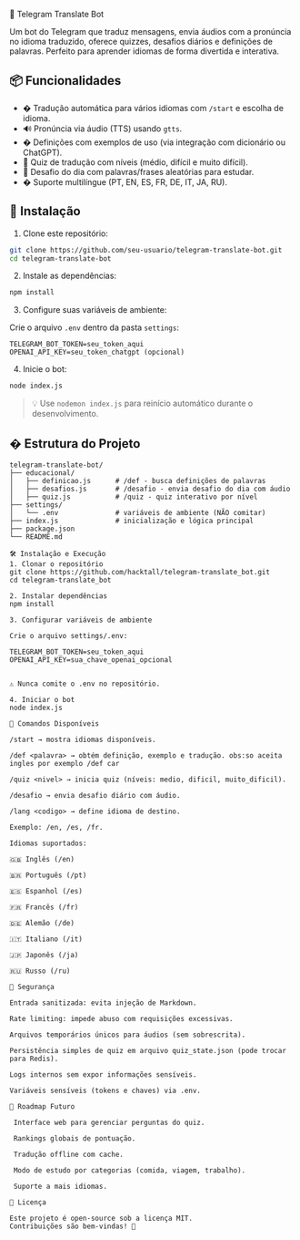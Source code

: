 📘 Telegram Translate Bot

Um bot do Telegram que traduz mensagens, envia áudios com a pronúncia no idioma traduzido, oferece quizzes, desafios diários e definições de palavras. Perfeito para aprender idiomas de forma divertida e interativa.

## 📦 Funcionalidades

- � Tradução automática para vários idiomas com `/start` e escolha de idioma.
- 🔊 Pronúncia via áudio (TTS) usando `gtts`.
- � Definições com exemplos de uso (via integração com dicionário ou ChatGPT).
- 🧠 Quiz de tradução com níveis (médio, difícil e muito difícil).
- 🎯 Desafio do dia com palavras/frases aleatórias para estudar.
- � Suporte multilíngue (PT, EN, ES, FR, DE, IT, JA, RU).

## 🚀 Instalação

1. Clone este repositório:

```bash
git clone https://github.com/seu-usuario/telegram-translate-bot.git
cd telegram-translate-bot
```

2. Instale as dependências:

```bash
npm install
```

3. Configure suas variáveis de ambiente:

Crie o arquivo `.env` dentro da pasta `settings`:

```
TELEGRAM_BOT_TOKEN=seu_token_aqui
OPENAI_API_KEY=seu_token_chatgpt (opcional)
```

4. Inicie o bot:

```bash
node index.js
```

> 💡 Use `nodemon index.js` para reinício automático durante o desenvolvimento.

## � Estrutura do Projeto

```
telegram-translate-bot/
├── educacional/
│   ├── definicao.js      # /def - busca definições de palavras
│   ├── desafios.js       # /desafio - envia desafio do dia com áudio
│   ├── quiz.js           # /quiz - quiz interativo por nível
├── settings/
│   └── .env              # variáveis de ambiente (NÃO comitar)
├── index.js              # inicialização e lógica principal
├── package.json
└── README.md

🛠️ Instalação e Execução
1. Clonar o repositório
git clone https://github.com/hacktall/telegram-translate_bot.git
cd telegram-translate_bot

2. Instalar dependências
npm install

3. Configurar variáveis de ambiente

Crie o arquivo settings/.env:

TELEGRAM_BOT_TOKEN=seu_token_aqui
OPENAI_API_KEY=sua_chave_openai_opcional


⚠️ Nunca comite o .env no repositório.

4. Iniciar o bot
node index.js

💬 Comandos Disponíveis

/start → mostra idiomas disponíveis.

/def <palavra> → obtém definição, exemplo e tradução. obs:so aceita ingles por exemplo /def car

/quiz <nivel> → inicia quiz (níveis: medio, dificil, muito_dificil).

/desafio → envia desafio diário com áudio.

/lang <codigo> → define idioma de destino.

Exemplo: /en, /es, /fr.

Idiomas suportados:

🇬🇧 Inglês (/en)

🇧🇷 Português (/pt)

🇪🇸 Espanhol (/es)

🇫🇷 Francês (/fr)

🇩🇪 Alemão (/de)

🇮🇹 Italiano (/it)

🇯🇵 Japonês (/ja)

🇷🇺 Russo (/ru)

🔐 Segurança

Entrada sanitizada: evita injeção de Markdown.

Rate limiting: impede abuso com requisições excessivas.

Arquivos temporários únicos para áudios (sem sobrescrita).

Persistência simples de quiz em arquivo quiz_state.json (pode trocar para Redis).

Logs internos sem expor informações sensíveis.

Variáveis sensíveis (tokens e chaves) via .env.

🚀 Roadmap Futuro

 Interface web para gerenciar perguntas do quiz.

 Rankings globais de pontuação.

 Tradução offline com cache.

 Modo de estudo por categorias (comida, viagem, trabalho).

 Suporte a mais idiomas.

📜 Licença

Este projeto é open-source sob a licença MIT.
Contribuições são bem-vindas! 🎉